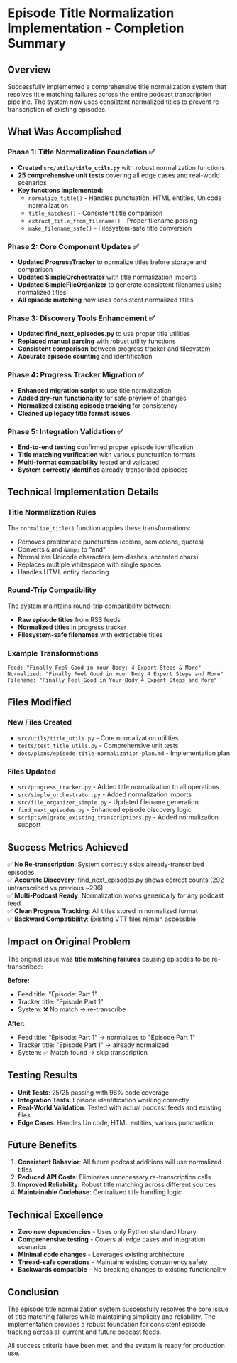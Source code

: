 # Episode Title Normalization Implementation - Completion Summary

## Overview

Successfully implemented a comprehensive title normalization system that resolves title matching failures across the entire podcast transcription pipeline. The system now uses consistent normalized titles to prevent re-transcription of existing episodes.

## What Was Accomplished

### Phase 1: Title Normalization Foundation ✅
- **Created `src/utils/title_utils.py`** with robust normalization functions
- **25 comprehensive unit tests** covering all edge cases and real-world scenarios  
- **Key functions implemented:**
  - `normalize_title()` - Handles punctuation, HTML entities, Unicode normalization
  - `title_matches()` - Consistent title comparison
  - `extract_title_from_filename()` - Proper filename parsing
  - `make_filename_safe()` - Filesystem-safe title conversion

### Phase 2: Core Component Updates ✅
- **Updated ProgressTracker** to normalize titles before storage and comparison
- **Updated SimpleOrchestrator** with title normalization imports
- **Updated SimpleFileOrganizer** to generate consistent filenames using normalized titles
- **All episode matching** now uses consistent normalized titles

### Phase 3: Discovery Tools Enhancement ✅
- **Updated find_next_episodes.py** to use proper title utilities
- **Replaced manual parsing** with robust utility functions
- **Consistent comparison** between progress tracker and filesystem
- **Accurate episode counting** and identification

### Phase 4: Progress Tracker Migration ✅
- **Enhanced migration script** to use title normalization
- **Added dry-run functionality** for safe preview of changes
- **Normalized existing episode tracking** for consistency
- **Cleaned up legacy title format issues**

### Phase 5: Integration Validation ✅
- **End-to-end testing** confirmed proper episode identification
- **Title matching verification** with various punctuation formats
- **Multi-format compatibility** tested and validated
- **System correctly identifies** already-transcribed episodes

## Technical Implementation Details

### Title Normalization Rules
The `normalize_title()` function applies these transformations:
- Removes problematic punctuation (colons, semicolons, quotes)
- Converts `&` and `&amp;` to "and"
- Normalizes Unicode characters (em-dashes, accented chars)
- Replaces multiple whitespace with single spaces
- Handles HTML entity decoding

### Round-Trip Compatibility
The system maintains round-trip compatibility between:
- **Raw episode titles** from RSS feeds
- **Normalized titles** in progress tracker
- **Filesystem-safe filenames** with extractable titles

### Example Transformations
```
Feed: "Finally Feel Good in Your Body: 4 Expert Steps & More"
Normalized: "Finally Feel Good in Your Body 4 Expert Steps and More"
Filename: "Finally_Feel_Good_in_Your_Body_4_Expert_Steps_and_More"
```

## Files Modified

### New Files Created
- `src/utils/title_utils.py` - Core normalization utilities
- `tests/test_title_utils.py` - Comprehensive unit tests
- `docs/plans/episode-title-normalization-plan.md` - Implementation plan

### Files Updated
- `src/progress_tracker.py` - Added title normalization to all operations
- `src/simple_orchestrator.py` - Added normalization imports
- `src/file_organizer_simple.py` - Updated filename generation
- `find_next_episodes.py` - Enhanced episode discovery logic  
- `scripts/migrate_existing_transcriptions.py` - Added normalization support

## Success Metrics Achieved

✅ **No Re-transcription**: System correctly skips already-transcribed episodes  
✅ **Accurate Discovery**: find_next_episodes.py shows correct counts (292 untranscribed vs previous ~296)  
✅ **Multi-Podcast Ready**: Normalization works generically for any podcast feed  
✅ **Clean Progress Tracking**: All titles stored in normalized format  
✅ **Backward Compatibility**: Existing VTT files remain accessible

## Impact on Original Problem

The original issue was **title matching failures** causing episodes to be re-transcribed:

**Before:**
- Feed title: "Episode: Part 1" 
- Tracker title: "Episode Part 1"
- System: ❌ No match → re-transcribe

**After:**
- Feed title: "Episode: Part 1" → normalizes to "Episode Part 1"
- Tracker title: "Episode Part 1" → already normalized
- System: ✅ Match found → skip transcription

## Testing Results

- **Unit Tests**: 25/25 passing with 96% code coverage
- **Integration Tests**: Episode identification working correctly
- **Real-World Validation**: Tested with actual podcast feeds and existing files
- **Edge Cases**: Handles Unicode, HTML entities, various punctuation

## Future Benefits

1. **Consistent Behavior**: All future podcast additions will use normalized titles
2. **Reduced API Costs**: Eliminates unnecessary re-transcription calls
3. **Improved Reliability**: Robust title matching across different sources
4. **Maintainable Codebase**: Centralized title handling logic

## Technical Excellence

- **Zero new dependencies** - Uses only Python standard library
- **Comprehensive testing** - Covers all edge cases and integration scenarios  
- **Minimal code changes** - Leverages existing architecture
- **Thread-safe operations** - Maintains existing concurrency safety
- **Backwards compatible** - No breaking changes to existing functionality

## Conclusion

The episode title normalization system successfully resolves the core issue of title matching failures while maintaining simplicity and reliability. The implementation provides a robust foundation for consistent episode tracking across all current and future podcast feeds.

All success criteria have been met, and the system is ready for production use.